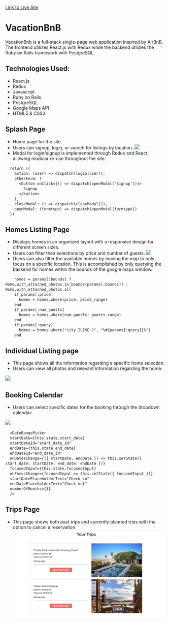 [Link to Live Site](https://vacationbnb.herokuapp.com/#/)

# VacationBnB

VacationBnb is a full-stack single-page web application inspired by AirBnB. The frontend utilizes React.js with Redux while the backend utilizes the Ruby on Rails framework with PostgreSQL.

## Technologies Used:
* React.js
* Redux
* Javascript
* Ruby on Rails
* PostgreSQL
* Google Maps API
* HTML5 & CSS3

## Splash Page
* Home page for the site.
* Users can signup, login, or search for listings by location.
![](./readme_gifs/VBB_splash_page.gif)
* Modal for login/signup is implemented through Redux and React, allowing modular re-use throughout the site.
```
  return ({
    action: (user) => dispatch(login(user)),
    otherForm: (
      <button onClick={() => dispatch(openModal('signup'))}>
        Signup
      </button>
    ),
    closeModal: () => dispatch(closeModal()),
    openModal: (formtype) => dispatch(openModal(formtype))
  })
```



## Homes Listing Page
* Displays homes in an organized layout with a responsive design for different screen sizes.
* Users can filter their selections by price and number of guests.
![](./readme_gifs/VBB_filters.gif)
* Users can also filter the available homes by moving the map to only focus on a specific location. This is accomplished by only querying the backend for homes within the bounds of the google maps window.
```
    homes = params[:bounds] ? Home.with_attached_photos.in_bounds(params[:bounds]) : Home.with_attached_photos.all
    if params[:price]
      homes = homes.where(price: price_range)
    end 
    if params[:num_guests]
      homes = homes.where(num_guests: guests_range)
    end
    if params[:query]
      homes = homes.where("city ILIKE ?", "%#{params[:query]}%") 
    end
```

## Individual Listing page
* This page shows all the information regarding a specific home selection.
* Users can view all photos and relevant information regarding the home.

![](./readme_gifs/VBB_show_page.gif)


## Booking Calendar
* Users can select specific dates for the booking through the dropdown calendar:

![](./readme_gifs/VBB_bookings_calender.gif)

```
  <DateRangePicker
  startDate={this.state.start_date} 
  startDateId="start_date_id" 
  endDate={this.state.end_date} 
  endDateId="end_date_id" 
  onDatesChange={({ startDate, endDate }) => this.setState({ start_date: startDate, end_date: endDate })}
  focusedInput={this.state.focusedInput} 
  onFocusChange={focusedInput => this.setState({ focusedInput })} 
  startDatePlaceholderText="Check in"
  endDatePlaceholderText="Check out"
  numberOfMonths={1}
  />
```



## Trips Page
* This page shows both past trips and currently planned trips with the option to cancel a reservation.
![](./readme_gifs/VBB-trips.png)

##

